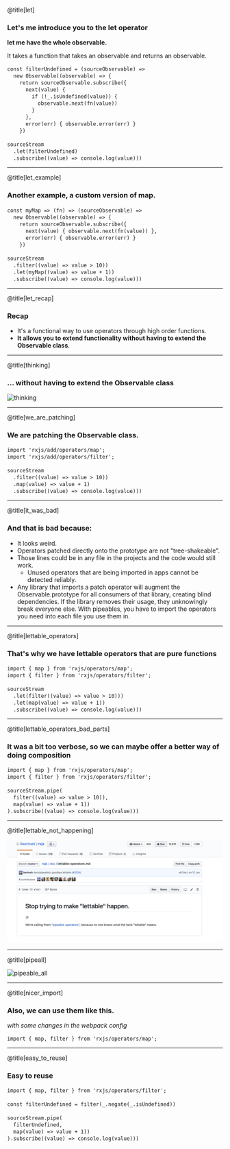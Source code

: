 @title[let]

### Let's me introduce you to  the __let__ operator

__let me have the whole observable.__

It takes a function that takes an observable and returns an observable. 

```
const filterUndefined = (sourceObservable) => 
  new Observable((observable) => {
    return sourceObservable.subscribe({
      next(value) {
        if (!_.isUndefined(value)) {
          observable.next(fn(value)) 
        }
      },
      error(err) { observable.error(err) }
    })

sourceStream
  .let(filterUndefined)
  .subscribe((value) => console.log(value)))

```

---

@title[let_example]

### Another example, a custom version of map.

```
const myMap => (fn) => (sourceObservable) => 
  new Observable((observable) => {
    return sourceObservable.subscribe({
      next(value) { observable.next(fn(value)) },
      error(err) { observable.error(err) }
    })

sourceStream
  .filter((value) => value > 10))
  .let(myMap((value) => value + 1))
  .subscribe((value) => console.log(value)))

```

---

@title[let_recap]

### Recap

* It's a functional way to use operators through high order functions.
* **It allows you to extend functionality without having to extend the Observable class**.

---

@title[thinking]

### ... without having to extend the Observable class

![thinking](https://us.123rf.com/450wm/chutimakuanamon/chutimakuanamon1705/chutimakuanamon170500260/79121847-homer-simpson-thinking-illustration.jpg?ver=6)

---

@title[we_are_patching]

### We are patching the Observable class.

```
import 'rxjs/add/operators/map';
import 'rxjs/add/operators/filter';

sourceStream
  .filter((value) => value > 10))
  .map(value) => value + 1)
  .subscribe((value) => console.log(value)))
```

---

@title[it_was_bad]

### And that is bad because:

* It looks weird.
* Operators patched directly onto the prototype are not "tree-shakeable".
* Those lines could be in any file in the projects and the code would still work.
  * Unused operators that are being imported in apps cannot be detected reliably.
* Any library that imports a patch operator will augment the Observable.prototype for all consumers of that library, creating blind dependencies. If the library removes their usage, they unknowingly break everyone else. With pipeables, you have to import the operators you need into each file you use them in.
  
---

@title[lettable_operators]

### That's why we have lettable operators that are pure functions

```
import { map } from 'rxjs/operators/map';
import { filter } from 'rxjs/operators/filter';

sourceStream
  .let(filter((value) => value > 10)))
  .let(map(value) => value + 1))
  .subscribe((value) => console.log(value)))
```

---

@title[lettable_operators_bad_parts]

### It was a bit too verbose, so we can maybe offer a better way of doing composition

```
import { map } from 'rxjs/operators/map';
import { filter } from 'rxjs/operators/filter';

sourceStream.pipe(
  filter((value) => value > 10)),
  map(value) => value + 1))
).subscribe((value) => console.log(value)))
```

---

@title[lettable_not_happening]

![pipeable_now](pipeable.png)

---

@title[pipeall]

![pipeable_all](https://cdn-images-1.medium.com/max/1600/1*5fPnXp0r3it3Tmoeb7Jg-A.jpeg)

---

@title[nicer_import]

### Also, we can use them like this.

*with some changes in the webpack config*

```
import { map, filter } from 'rxjs/operators/map';
```
---

@title[easy_to_reuse]

### Easy to reuse

```
import { map, filter } from 'rxjs/operators/filter';

const filterUndefined = filter(_.negate(_.isUndefined))

sourceStream.pipe(
  filterUndefined,
  map(value) => value + 1))
).subscribe((value) => console.log(value)))
```


